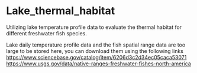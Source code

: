 # Lake_thermal_habitat
Utilizing lake temperature profile data to evaluate the thermal habitat for different freshwater fish species.

Lake daily temperature profile data and the fish spatial range data are too large to be stored here, you can download them using the following links
https://www.sciencebase.gov/catalog/item/6206d3c2d34ec05caca53071
https://www.usgs.gov/data/native-ranges-freshwater-fishes-north-america


